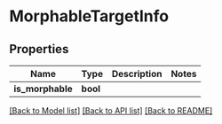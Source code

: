 # MorphableTargetInfo

## Properties

Name | Type | Description | Notes
------------ | ------------- | ------------- | -------------
**is_morphable** | **bool** |  | 

[[Back to Model list]](../README.md#documentation-for-models) [[Back to API list]](../README.md#documentation-for-api-endpoints) [[Back to README]](../README.md)



